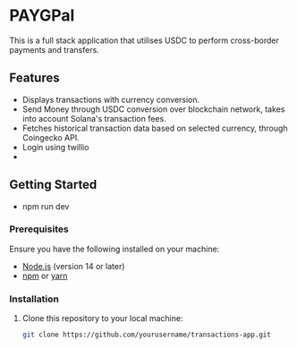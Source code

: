 # PAYGPal

This is a full stack application that utilises USDC to perform cross-border payments and transfers.

## Features

- Displays transactions with currency conversion.
- Send Money through USDC conversion over blockchain network, takes into account Solana's transaction fees.
- Fetches historical transaction data based on selected currency, through Coingecko API.
- Login using twillio
-

## Getting Started

- npm run dev

### Prerequisites

Ensure you have the following installed on your machine:

- [Node.js](https://nodejs.org/) (version 14 or later)
- [npm](https://www.npmjs.com/) or [yarn](https://yarnpkg.com/)

### Installation

1. Clone this repository to your local machine:

   ```bash
   git clone https://github.com/yourusername/transactions-app.git
   ```
